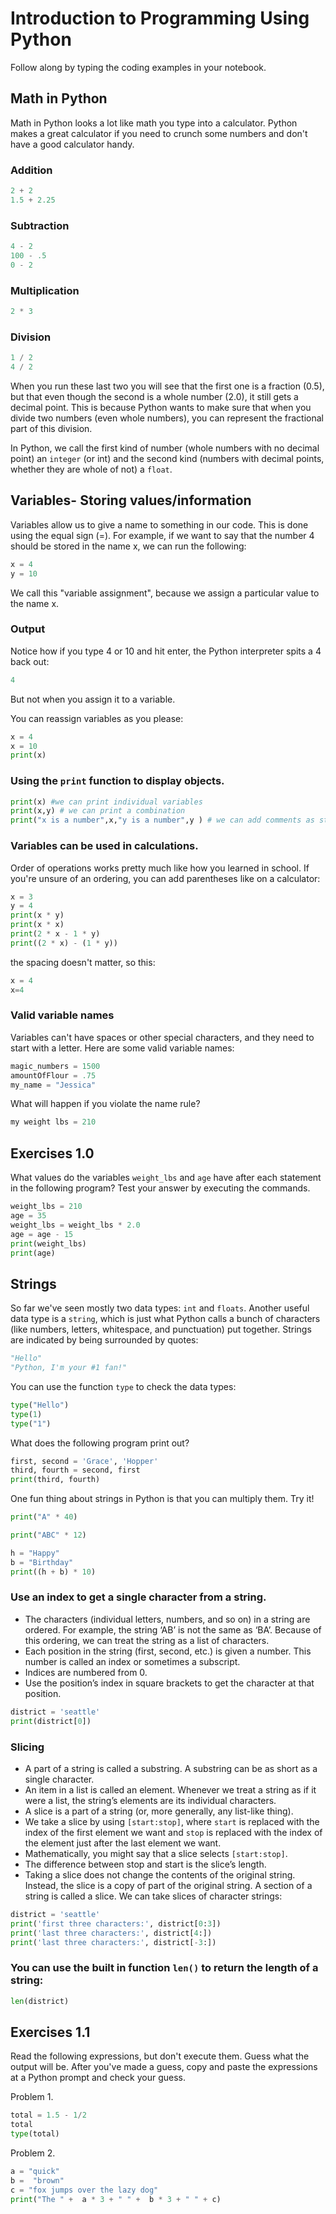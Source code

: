 
# Introduction to Programming Using Python

Follow along by typing the coding examples in your notebook.
## Math in Python
Math in Python looks a lot like math you type into a calculator. Python makes a great calculator if you need to crunch some numbers and don't have a good calculator handy.

### Addition
```python
2 + 2 
1.5 + 2.25
```
### Subtraction
```python
4 - 2
100 - .5
0 - 2
```
### Multiplication
```python
2 * 3  
```

### Division
```python
1 / 2
4 / 2
```
When you run these last two you will see that the first one is a fraction (0.5), but that even though the second is a whole number (2.0), it still gets a decimal point. This is because Python wants to make sure that when you divide two numbers (even whole numbers), you can represent the fractional part of this division.

In Python, we call the first kind of number (whole numbers with no decimal point) an `integer` (or int) and the second kind (numbers with decimal points, whether they are whole of not) a `float`.

## Variables- Storing values/information
Variables allow us to give a name to something in our code. This is done using the equal sign (=). For example, if we want to say that the number 4 should be stored in the name x, we can run the following:
```python
x = 4
y = 10
```
We call this "variable assignment", because we assign a particular value to the name x.
### Output 
Notice how if you type 4 or 10 and hit enter, the Python interpreter spits a 4 back out:
```python
4
```
But not when you assign it to a variable.

You can reassign variables as you please:
```python
x = 4
x = 10
print(x)
```
### Using the `print` function to display objects.
```python
print(x) #we can print individual variables
print(x,y) # we can print a combination
print("x is a number",x,"y is a number",y ) # we can add comments as strings to make things more meaningful.
```
### Variables can be used in calculations.
Order of operations works pretty much like how you learned in school. If you're unsure of an ordering, you can add parentheses like on a calculator:
```python
x = 3 
y = 4
print(x * y)
print(x * x)
print(2 * x - 1 * y)
print((2 * x) - (1 * y))
```
the spacing doesn't matter, so this:
```python
x = 4
x=4
```
### Valid variable names
Variables can't have spaces or other special characters, and they need to start with a letter.  Here are some valid variable names:
```python
magic_numbers = 1500
amountOfFlour = .75
my_name = "Jessica"
```
What will happen if you violate the name rule?
```python
my weight lbs = 210
```
## Exercises 1.0
What values do the variables `weight_lbs` and `age` have after each statement in the following program? Test your answer by executing the commands.
```python
weight_lbs = 210
age = 35
weight_lbs = weight_lbs * 2.0
age = age - 15
print(weight_lbs)
print(age)
```
## Strings 
So far we've seen mostly two data types: `int` and `floats`. Another useful data type is a `string`, which is just what Python calls a bunch of characters (like numbers, letters, whitespace, and punctuation) put together. Strings are indicated by being surrounded by quotes:
```python
"Hello"
"Python, I'm your #1 fan!"
```
You can use the function `type` to check the data types:
```python
type("Hello")
type(1)
type("1")
```
What does the following program print out?
```python
first, second = 'Grace', 'Hopper'
third, fourth = second, first
print(third, fourth)
```
One fun thing about strings in Python is that you can multiply them. Try it!
```python
print("A" * 40)
```
```python
print("ABC" * 12)
```
```python
h = "Happy"
b = "Birthday"
print((h + b) * 10)
```
### Use an index to get a single character from a string.
- The characters (individual letters, numbers, and so on) in a string are ordered. For example, the string ‘AB’ is not the same as ‘BA’. Because of this ordering, we can treat the string as a list of characters.
- Each position in the string (first, second, etc.) is given a number. This number is called an index or sometimes a subscript.
- Indices are numbered from 0.
- Use the position’s index in square brackets to get the character at that position.
```python
district = 'seattle'
print(district[0])
```
### Slicing
- A part of a string is called a substring. A substring can be as short as a single character.
- An item in a list is called an element. Whenever we treat a string as if it were a list, the string’s elements are its individual characters.
- A slice is a part of a string (or, more generally, any list-like thing).
- We take a slice by using `[start:stop]`, where `start` is replaced with the index of the first element we want and `stop` is replaced with the index of the element just after the last element we want.
- Mathematically, you might say that a slice selects `[start:stop]`.
- The difference between stop and start is the slice’s length.
- Taking a slice does not change the contents of the original string. Instead, the slice is a copy of part of the original string.
A section of a string is called a slice. We can take slices of character strings:
```python
district = 'seattle'
print('first three characters:', district[0:3])
print('last three characters:', district[4:])
print('last three characters:', district[-3:])
```
### You can use the built in function `len()` to return the length of a string:
```python
len(district)
```
## Exercises 1.1
Read the following expressions, but don't execute them. Guess what the output will be. After you've made a guess, copy and paste the expressions at a Python prompt and check your guess.

Problem 1.
```python
total = 1.5 - 1/2
total
type(total)
```
Problem 2.
```python
a = "quick"
b =  "brown"
c = "fox jumps over the lazy dog"
print("The " +  a * 3 + " " +  b * 3 + " " + c)
```
